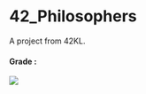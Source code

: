 # 42_Philosophers

</b> A project from 42KL. </b>

#### Grade :

![](https://badge42.vercel.app/api/v2/cl31j44h0007809mep6of7oak/project/2858985)
